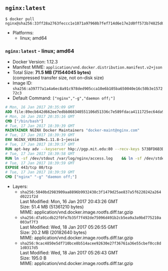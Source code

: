 ## `nginx:latest`

```console
$ docker pull nginx@sha256:33ff28a2763feccc1e1071a97960b7fef714d6e17e2d0ff573b74825d0049303
```

-	Platforms:
	-	linux; amd64

### `nginx:latest` - linux; amd64

-	Docker Version: 1.12.3
-	Manifest MIME: `application/vnd.docker.distribution.manifest.v2+json`
-	Total Size: **71.5 MB (71544045 bytes)**  
	(compressed transfer size, not on-disk size)
-	Image ID: `sha256:a39777a1a4a6ec8a91c978ded905cca10e6b105ba650040e16c50b3e157272c3`
-	Default Command: `["nginx","-g","daemon off;"]`

```dockerfile
# Mon, 16 Jan 2017 20:35:09 GMT
ADD file:89ecb642d662ee7edbb868340551106d51336c7e589fdaca4111725ec64da957 in / 
# Mon, 16 Jan 2017 20:35:16 GMT
CMD ["/bin/bash"]
# Tue, 17 Jan 2017 18:39:39 GMT
MAINTAINER NGINX Docker Maintainers "docker-maint@nginx.com"
# Tue, 17 Jan 2017 18:39:39 GMT
ENV NGINX_VERSION=1.11.8-1~jessie
# Tue, 17 Jan 2017 18:39:57 GMT
RUN apt-key adv --keyserver hkp://pgp.mit.edu:80 --recv-keys 573BFD6B3D8FBC641079A6ABABF5BD827BD9BF62 	&& echo "deb http://nginx.org/packages/mainline/debian/ jessie nginx" >> /etc/apt/sources.list 	&& apt-get update 	&& apt-get install --no-install-recommends --no-install-suggests -y 						ca-certificates 						nginx=${NGINX_VERSION} 						nginx-module-xslt 						nginx-module-geoip 						nginx-module-image-filter 						nginx-module-perl 						nginx-module-njs 						gettext-base 	&& rm -rf /var/lib/apt/lists/*
# Tue, 17 Jan 2017 18:39:58 GMT
RUN ln -sf /dev/stdout /var/log/nginx/access.log 	&& ln -sf /dev/stderr /var/log/nginx/error.log
# Tue, 17 Jan 2017 18:39:59 GMT
EXPOSE 443/tcp 80/tcp
# Tue, 17 Jan 2017 18:39:59 GMT
CMD ["nginx" "-g" "daemon off;"]
```

-	Layers:
	-	`sha256:5040bd2983909aa8896b9932438c3f1479d25ae837a5f6220242a264d0221f2d`  
		Last Modified: Mon, 16 Jan 2017 20:43:26 GMT  
		Size: 51.4 MB (51361210 bytes)  
		MIME: application/vnd.docker.image.rootfs.diff.tar.gzip
	-	`sha256:d7a91cdb22f0fe7b35f7f492de75096d491b2cb5ea9a3a9bd775210a003af7f3`  
		Last Modified: Wed, 18 Jan 2017 05:26:55 GMT  
		Size: 20.2 MB (20182640 bytes)  
		MIME: application/vnd.docker.image.rootfs.diff.tar.gzip
	-	`sha256:9cac4850e5df710bce8b514acee92630e27f36761a36e55cbef0cc8d1d0317d5`  
		Last Modified: Wed, 18 Jan 2017 05:26:43 GMT  
		Size: 195.0 B  
		MIME: application/vnd.docker.image.rootfs.diff.tar.gzip
